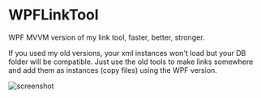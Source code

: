 # WPFLinkTool
WPF MVVM version of my link tool, faster, better, stronger.

If you used my old versions, your xml instances won't load but your DB folder will be compatible.
Just use the old tools to make links somewhere and add them as instances (copy files) using the WPF version.

![screenshot](https://stn.s-ul.eu/eMYGoMdP.png)
